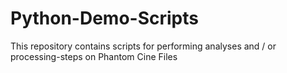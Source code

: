 # Python-Demo-Scripts
This repository contains scripts for performing analyses and / or processing-steps on Phantom Cine Files
